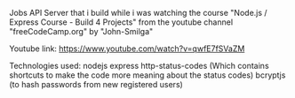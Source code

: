 Jobs API Server that i build while i was watching the course "Node.js / Express Course - Build 4 Projects" from the youtube channel "freeCodeCamp.org" by "John-Smilga"

Youtube link: https://www.youtube.com/watch?v=qwfE7fSVaZM

Technologies used:
   nodejs
   express
   http-status-codes (Which contains shortcuts to make the code more meaning about the status codes)
   bcryptjs (to hash passwords from new registered users)